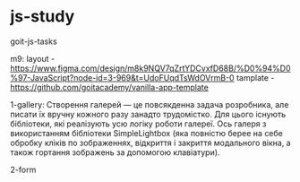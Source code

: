 # js-study

goit-js-tasks

m9: layout -
https://www.figma.com/design/m8k9NQV7qZrtYDCvxfD68B/%D0%94%D0%97-JavaScript?node-id=3-969&t=UdoFUqdTsWdOVrmB-0
tamplate - https://github.com/goitacademy/vanilla-app-template

1-gallery: Створення галерей — це повсякденна задача розробника, але писати їх
вручну кожного разу занадто трудомістко. Для цього існують бібліотеки, які
реалізують усю логіку роботи галереї. Ось галеря з використанням бібліотеки
SimpleLightbox (яка повністю берее на себе обробку кліків по зображеннях,
відкриття і закриття модального вікна, а також гортання зображень за допомогою
клавіатури).

2-form
